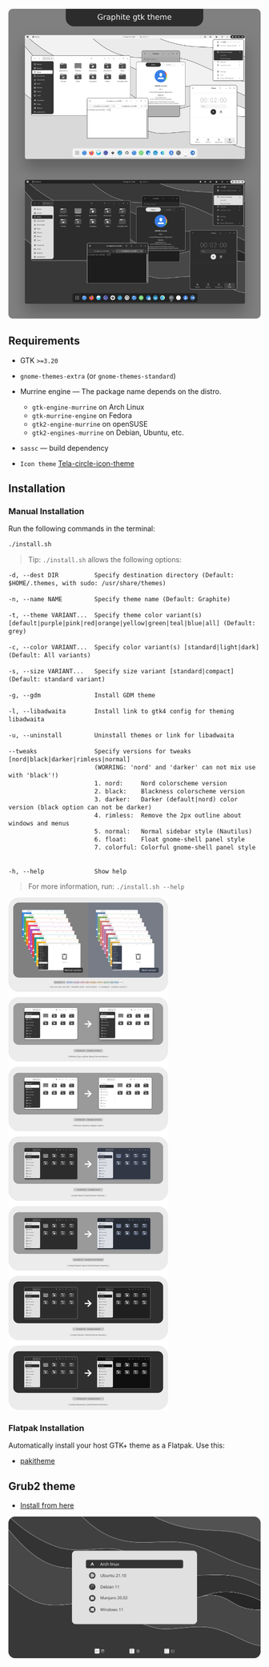 ![Graphite](preview.png?raw=true)

## Requirements

- GTK `>=3.20`
- `gnome-themes-extra` (or `gnome-themes-standard`)
- Murrine engine — The package name depends on the distro.
  - `gtk-engine-murrine` on Arch Linux
  - `gtk-murrine-engine` on Fedora
  - `gtk2-engine-murrine` on openSUSE
  - `gtk2-engines-murrine` on Debian, Ubuntu, etc.
- `sassc` — build dependency

- `Icon theme` [Tela-circle-icon-theme](https://github.com/vinceliuice/Tela-circle-icon-theme)

## Installation

### Manual Installation

Run the following commands in the terminal:

```sh
./install.sh
```

> Tip: `./install.sh` allows the following options:

```
-d, --dest DIR          Specify destination directory (Default: $HOME/.themes, with sudo: /usr/share/themes)

-n, --name NAME         Specify theme name (Default: Graphite)

-t, --theme VARIANT...  Specify theme color variant(s) [default|purple|pink|red|orange|yellow|green|teal|blue|all] (Default: grey)

-c, --color VARIANT...  Specify color variant(s) [standard|light|dark] (Default: All variants)

-s, --size VARIANT...   Specify size variant [standard|compact] (Default: standard variant)

-g, --gdm               Install GDM theme

-l, --libadwaita        Install link to gtk4 config for theming libadwaita

-u, --uninstall         Uninstall themes or link for libadwaita

--tweaks                Specify versions for tweaks [nord|black|darker|rimless|normal]
                        (WORRING: 'nord' and 'darker' can not mix use with 'black'!)
                        1. nord:     Nord colorscheme version
                        2. black:    Blackness colorscheme version
                        3. darker:   Darker (default|nord) color version (black option can not be darker)
                        4. rimless:  Remove the 2px outline about windows and menus
                        5. normal:   Normal sidebar style (Nautilus)
                        6. float:    Float gnome-shell panel style
                        7. colorful: Colorful gnome-shell panel style


-h, --help              Show help
```

> For more information, run: `./install.sh --help`

![Tweaks](tweaks.png?raw=true)

### Flatpak Installation

Automatically install your host GTK+ theme as a Flatpak. Use this:

- [pakitheme](https://github.com/refi64/pakitheme)

## Grub2 theme

- [Install from here](other/grub2)

![grub2](other/grub2/preview.svg?raw=true)
